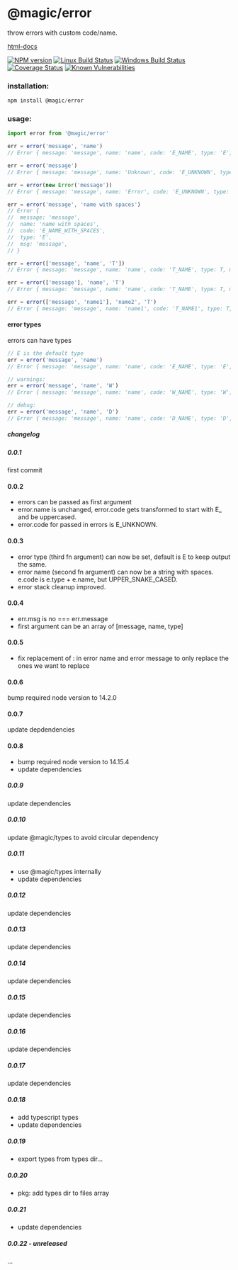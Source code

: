 # @magic/error

throw errors with custom code/name.

[html-docs](https://magic.github.io/error)

[![NPM version][npm-image]][npm-url]
[![Linux Build Status][travis-image]][travis-url]
[![Windows Build Status][appveyor-image]][appveyor-url]
[![Coverage Status][coveralls-image]][coveralls-url]
[![Known Vulnerabilities][snyk-image]][snyk-url]

[npm-image]: https://img.shields.io/npm/v/@magic/error.svg
[npm-url]: https://www.npmjs.com/package/@magic/error
[travis-image]: https://img.shields.io/travis/com/magic/error/master
[travis-url]: https://travis-ci.com/magic/error
[appveyor-image]: https://img.shields.io/appveyor/ci/magic/error/master.svg
[appveyor-url]: https://ci.appveyor.com/project/magic/error/branch/master
[coveralls-image]: https://coveralls.io/repos/github/magic/error/badge.svg
[coveralls-url]: https://coveralls.io/github/magic/error
[snyk-image]: https://snyk.io/test/github/magic/error/badge.svg
[snyk-url]: https://snyk.io/test/github/magic/error

### installation:

```javascript
npm install @magic/error
```

### usage:

```javascript
import error from '@magic/error'

err = error('message', 'name')
// Error { message: 'message', name: 'name', code: 'E_NAME', type: 'E', msg: 'message' }

err = error('message')
// Error { message: 'message', name: 'Unknown', code: 'E_UNKNOWN', type: 'E', msg: 'message' }

err = error(new Error('message'))
// Error { message: 'message', name: 'Error', code: 'E_UNKNOWN', type: 'E', msg: 'message' }

err = error('message', 'name with spaces')
// Error {
//  message: 'message',
//  name: 'name with spaces',
//  code: 'E_NAME_WITH_SPACES',
//  type: 'E',
//  msg: 'message',
// }

err = error(['message', 'name', 'T'])
// Error { message: 'message', name: 'name', code: 'T_NAME', type: T, msg: 'message' }

err = error(['message'], 'name', 'T')
// Error { message: 'message', name: 'name', code: 'T_NAME', type: T, msg: 'message' }

err = error(['message', 'name1'], 'name2', 'T')
// Error { message: 'message', name: 'name1', code: 'T_NAME1', type: T, msg: 'message' }
```

#### error types

errors can have types

```javascript
// E is the default type
err = error('message', 'name')
// Error { message: 'message', name: 'name', code: 'E_NAME', type: 'E', msg: 'message' }

// warnings:
err = error('message', 'name', 'W')
// Error { message: 'message', name: 'name', code: 'W_NAME', type: 'W', msg: 'message' }

// debug:
err = error('message', 'name', 'D')
// Error { message: 'message', name: 'name', code: 'D_NAME', type: 'D', msg: 'message' }
```

##### changelog

##### 0.0.1

first commit

#### 0.0.2

- errors can be passed as first argument
- error.name is unchanged, error.code gets transformed to start with E\_ and be uppercased.
- error.code for passed in errors is E_UNKNOWN.

#### 0.0.3

- error type (third fn argument) can now be set, default is E to keep output the same.
- error name (second fn argument) can now be a string with spaces.
  e.code is e.type + e.name, but UPPER_SNAKE_CASED.
- error stack cleanup improved.

#### 0.0.4

- err.msg is no === err.message
- first argument can be an array of [message, name, type]

#### 0.0.5

- fix replacement of : in error name and error message to only replace the ones we want to replace

#### 0.0.6

bump required node version to 14.2.0

#### 0.0.7

update depdendencies

#### 0.0.8

- bump required node version to 14.15.4
- update dependencies

##### 0.0.9

update dependencies

##### 0.0.10

update @magic/types to avoid circular dependency

##### 0.0.11

- use @magic/types internally
- update dependencies

##### 0.0.12

update dependencies

##### 0.0.13

update dependencies

##### 0.0.14

update dependencies

##### 0.0.15

update dependencies

##### 0.0.16

update dependencies

##### 0.0.17

update dependencies

##### 0.0.18

- add typescript types
- update dependencies

##### 0.0.19

- export types from types dir...

##### 0.0.20

- pkg: add types dir to files array

##### 0.0.21

- update dependencies

##### 0.0.22 - unreleased

...
